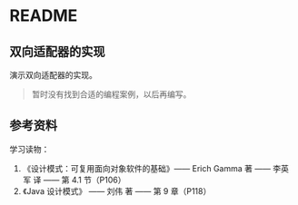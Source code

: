 # README
## 双向适配器的实现
演示双向适配器的实现。
> 暂时没有找到合适的编程案例，以后再编写。

## 参考资料
学习读物：
1. 《设计模式：可复用面向对象软件的基础》—— Erich Gamma 著 —— 李英军 译 —— 第 4.1 节（P106）
2. 《Java 设计模式》 —— 刘伟 著 —— 第 9 章（P118）
